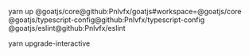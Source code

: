 yarn up @goatjs/core@github:Pnlvfx/goatjs#workspace=@goatjs/core @goatjs/typescript-config@github:Pnlvfx/typescript-config @goatjs/eslint@github:Pnlvfx/eslint

yarn upgrade-interactive
